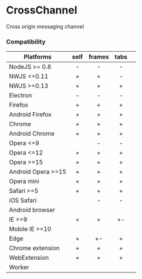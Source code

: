 # CrossChannel
Cross origin messaging channel

### Compatibility
<!-- http://www.tablesgenerator.com/markdown_tables -->
| Platforms         |  self  | frames | tabs |   |
|-------------------|:------:|:------:|:----:|---|
| NodeJS >= 0.8     |    -   |   -    |   -  |   |
| NWJS <=0.11       |    +   |   +    |   -  |   |
| NWJS >=0.13       |    +   |   +    |   +  |   |
| Electron          |    -   |   -    |   -  |   |
| Firefox           |    +   |   +    |   +  |   |
| Android Firefox   |    +   |   +    |   +  |   |
| Chrome            |    +   |   +    |   +  |   |
| Android Chrome    |    +   |   +    |   +  |   |
| Opera <=9         |        |   -    |   -  |   |
| Opera <=12        |    +   |   +    |   +  |   |
| Opera >=15        |    +   |   +    |   +  |   |
| Android Opera >=15|    +   |   +    |   +  |   |
| Opera mini        |    +   |   +    |   +  |   |
| Safari >=5        |    +   |   +    |   +  |   |
| iOS Safari        |        |   -    |   -  |   |
| Android browser   |        |        |      |   |
| IE >=9            |    +   |   +    |  +-  |   |
| Mobile IE >=10    |        |        |      |   |
| Edge              |    +   |   +-   |  +   |   |
| Chrome extension  |    +   |   +    |  +   |   |
| WebExtension      |    +   |   +    |  +   |   |
| Worker            |        |        |      |   |
